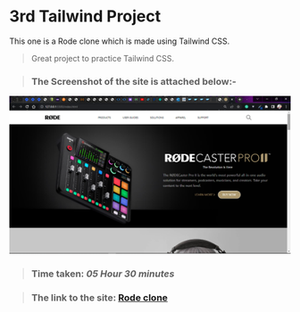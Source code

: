 # 3rd Tailwind Project
This one is a Rode clone which is made using Tailwind CSS.

> Great project to practice Tailwind CSS.

> ### The Screenshot of the site is attached below:-

![Project-3 Tailwind ScreenShot:](SS1.png "Rode Clone")

> ### Time taken: *05 Hour 30 minutes*

> ### The link to the site: [Rode clone](https://aim-rode-clone.netlify.app/)